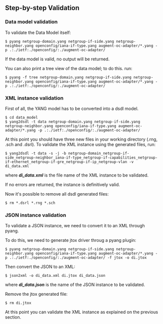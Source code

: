 ## Step-by-step Validation

### Data model validation

To validate the Data Model itself:

    $ pyang netgroup-domain.yang netgroup-if-side.yang netgroup-neighbor.yang openconfig/iana-if-type.yang augment-oc-adapter/*.yang -p .:./ietf:./openconfig/:./augment-oc-adapter/
    
If the data model is valid, no output will be returned.

You can also print a tree view of the data model; to do this. run:

    $ pyang -f tree netgroup-domain.yang netgroup-if-side.yang netgroup-neighbor.yang openconfig/iana-if-type.yang augment-oc-adapter/*.yang -p .:./ietf:./openconfig/:./augment-oc-adapter/

### XML instance validation

First of all, the YANG model has to be converted into a dsdl model.

    $ cd data_model
    $ yang2dsdl -t data netgroup-domain.yang netgroup-if-side.yang netgroup-neighbor.yang openconfig/iana-if-type.yang augment-oc-adapter/*.yang -p .:./ietf:./openconfig/:./augment-oc-adapter/
    
At this point you should have three new files in your working directory (.rng, .sch and .dsrl).
To validate the XML instance using the generated files, run:

    $ yang2dsdl -t data -s -j -b netgroup-domain_netgroup-if-side_netgroup-neighbor_iana-if-type_netgroup-if-capabilities_netgroup-if-ethernet_netgroup-if-gre_netgroup-if-ip_netgroup-vlan -v di_data.xml
    
where ***di_data.xml*** is the file name of the XML instance to be validated.

If no errors are returned, the instance is definitively valid.
 
Now it's possible to remove all dsdl generated files:

    $ rm *.dsrl *.rng *.sch

### JSON instance validation

To validate a JSON instance, we need to convert it to an XML through pyang.

To do this, we need to generate jtox driver throug a pyang plugin:

    $ pyang netgroup-domain.yang netgroup-if-side.yang netgroup-neighbor.yang openconfig/iana-if-type.yang augment-oc-adapter/*.yang -p .:./ietf:./openconfig/:./augment-oc-adapter/ -f jtox -o di.jtox
    
Then convert the JSON to an XML:

    $ json2xml -o di_data.xml di.jtox di_data.json
    
where ***di_data.json*** is the name of the JSON instance to be validated.

Remove the jtox generated file:

    $ rm di.jtox

At this point you can validate the XML instance as explained on the previous section.